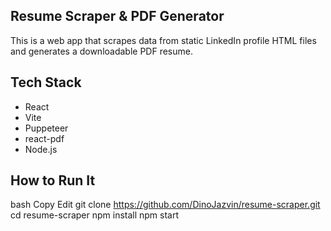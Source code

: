 ## Resume Scraper & PDF Generator
This is a web app that scrapes data from static LinkedIn profile HTML files and generates a downloadable PDF resume.

## Tech Stack
- React
- Vite
- Puppeteer
- react-pdf
- Node.js

## How to Run It
bash
Copy
Edit
git clone https://github.com/DinoJazvin/resume-scraper.git
cd resume-scraper
npm install
npm start
